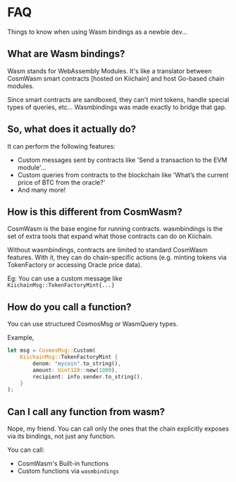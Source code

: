 # FAQ

Things to know when using Wasm bindings as a newbie dev...

## What are Wasm bindings?

Wasm stands for WebAssembly Modules. It's like a translator between CosmWasm smart contracts [hosted on Kiichain] and host Go-based chain modules.

Since smart contracts are sandboxed, they can't mint tokens, handle special types of queries, etc...
Wasmbindings was made exactly to bridge that gap.

## So, what does it actually do?

It can perform the following features:

- Custom messages sent by contracts like 'Send a transaction to the EVM module'...
- Custom queries from contracts to the blockchain like 'What’s the current price of BTC from the oracle?'
- And many more!

## How is this different from CosmWasm?

CosmWasm is the base engine for running contracts.
wasmbindings is the set of extra tools that expand what those contracts can do on Kiichain.

Without wasmbindings, contracts are limited to standard CosmWasm features.
With it, they can do chain-specific actions (e.g. minting tokens via TokenFactory or accessing Oracle price data).

Eg: You can use a custom message like ``KiichainMsg::TokenFactoryMint{...}``

## How do you call a function?

You can use structured CosmosMsg or WasmQuery types.

Example,

```rust
let msg = CosmosMsg::Custom(
    KiichainMsg::TokenFactoryMint {
        denom: "mycoin".to_string(),
        amount: Uint128::new(1000),
        recipient: info.sender.to_string(),
    }
);
```

## Can I call any function from wasm?

Nope, my friend. You can call only the ones that the chain explicitly exposes via its bindings, not just any function.

You can call:

- CosmWasm's Built-in functions
- Custom functions via `wasmbindings`

